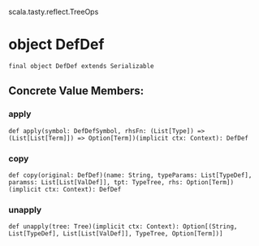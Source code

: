 scala.tasty.reflect.TreeOps
# object DefDef

<pre><code class="language-scala" >final object DefDef extends Serializable</pre></code>
## Concrete Value Members:
### apply
<pre><code class="language-scala" >def apply(symbol: DefDefSymbol, rhsFn: (List[Type]) => (List[List[Term]]) => Option[Term])(implicit ctx: Context): DefDef</pre></code>

### copy
<pre><code class="language-scala" >def copy(original: DefDef)(name: String, typeParams: List[TypeDef], paramss: List[List[ValDef]], tpt: TypeTree, rhs: Option[Term])(implicit ctx: Context): DefDef</pre></code>

### unapply
<pre><code class="language-scala" >def unapply(tree: Tree)(implicit ctx: Context): Option[(String, List[TypeDef], List[List[ValDef]], TypeTree, Option[Term])]</pre></code>

